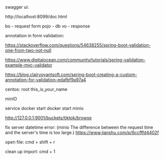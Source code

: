 swagger ui:

http://localhost:8099/doc.html


bo - request form
pojo - db
vo - response


annotation in form validation:

https://stackoverflow.com/questions/54638255/spring-boot-validation-one-from-two-not-null

https://www.digitalocean.com/community/tutorials/spring-validation-example-mvc-validator

https://blog.clairvoyantsoft.com/spring-boot-creating-a-custom-annotation-for-validation-edafbf9a97a4


centos:
root
this_is_your_name

minIO

service docker start
docker start minio

http://127.0.0.1:9001/buckets/tiktok/browse

fix server datetime error:
(minio The difference between the request time and the server's time is too large.)
https://www.jianshu.com/p/6ccfffd4402f


open file:
cmd + shift + r

clean up import:
cmd + 1